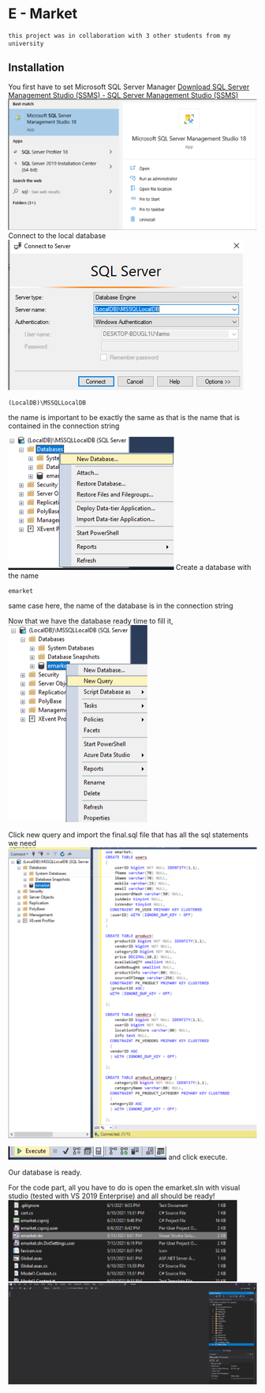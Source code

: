 # E - Market
	this project was in collaboration with 3 other students from my university
	
## Installation
You first have to set Microsoft SQL Server Manager 
[Download SQL Server Management Studio (SSMS) - SQL Server Management Studio (SSMS)](https://docs.microsoft.com/en-us/sql/ssms/download-sql-server-management-studio-ssms?view=sql-server-ver15)
![8afcd9952bf1a39a20e92419ca938bdc.png](/_resources/47a9d2401d48466d97923d63e596626f.png)
Connect to the local database 
![14d94930241319ba03c0fd07d36e1a5e.png](/_resources/159a02682713475ab01665786c9d7517.png)

```
(LocalDB)\MSSQLLocalDB
```
the name is important to be exactly the same as that is the name that is contained in the connection string

![2d97a8f557f44cf9e51e9d76396aa889.png](/_resources/9d2a737557fc470387256811314eda12.png)
Create a database with the name 
```
emarket
```
same case here, the name of the database is in the connection string

Now  that we have the database ready time to fill it,
![ab0f25328eb93f3b9abafd8a20929623.png](/_resources/6fddc844c3c74dbfad679bfe09d68038.png)

Click new query and import the final.sql file that has all the sql statements we need
![4031ce0bb32f08d71ca901b59db2df71.png](/_resources/60669f1fe93948759e6c75991650543d.png)

![960de183697569aff442f806fa66e885.png](/_resources/d6591d80d4ca431d847e096dc6754a99.png)
and click execute.

Our database is ready.

For the code part, all you have to do is open the emarket.sln with visual studio (tested with VS 2019 Enterprise)
and all should be ready! 
![895be7c41ac3da508cdc70dc588a072a.png](/_resources/f1b0bd8d87d74a82b2abcbad6adc912c.png)
![df2fd876a42ce13e741cb77af0a5e53c.png](/_resources/c0429716a4f34ed8a4b358f4ebd958b4.png)